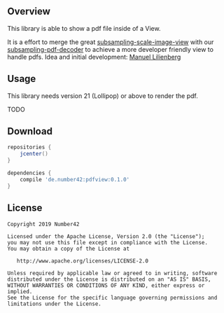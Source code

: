 Overview
-------
This library is able to show a pdf file inside of a View.

It is a effort to merge the great [subsampling-scale-image-view] with our
[subsampling-pdf-decoder] to achieve a more developer friendly view to handle pdfs.
Idea and initial development: [Manuel Lilienberg](https://github.com/mlilienberg)


Usage
-------
This library needs version 21 (Lollipop) or above to render the pdf.

TODO


Download
-------
```groovy
repositories {
    jcenter()
}

dependencies {
    compile 'de.number42:pdfview:0.1.0'
}
```

License
-------

    Copyright 2019 Number42

    Licensed under the Apache License, Version 2.0 (the "License");
    you may not use this file except in compliance with the License.
    You may obtain a copy of the License at

       http://www.apache.org/licenses/LICENSE-2.0

    Unless required by applicable law or agreed to in writing, software
    distributed under the License is distributed on an "AS IS" BASIS,
    WITHOUT WARRANTIES OR CONDITIONS OF ANY KIND, either express or implied.
    See the License for the specific language governing permissions and
    limitations under the License.


[subsampling-scale-image-view]: https://github.com/davemorrissey/subsampling-scale-image-view
[subsampling-pdf-decoder]: https://github.com/num42/subsampling-pdf-decoder

